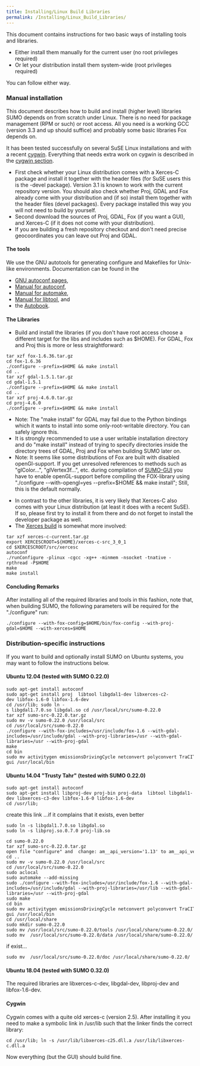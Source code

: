 ```yaml
---
title: Installing/Linux Build Libraries
permalink: /Installing/Linux_Build_Libraries/
---
```


This document contains instructions for two basic ways of installing
tools and libraries.

- Either install them manually for the current user (no root
  privileges required)
- Or let your distribution install them system-wide (root privileges
  required)

You can follow either way.

### Manual installation

This document describes how to build and install (higher level)
libraries SUMO depends on from scratch under Linux. There is no need for
package management (RPM or such) or root access. All you need is a
working GCC (version 3.3 and up should suffice) and probably some basic
libraries Fox depends on.

It has been tested successfully on several SuSE Linux installations and
with a recent [cygwin](http://www.cygwin.org). Everything that needs
extra work on cygwin is described in the [cygwin
section](#cygwin).

- First check whether your Linux distribution comes with a Xerces-C
  package and install it together with the header files (for SuSE
  users this is the -devel package). Version 3.1 is known to work with
  the current repository version. You should also check whether Proj,
  GDAL and Fox already come with your distribution and (if so) install
  them together with the header files (devel packages). Every package
  installed this way you will not need to build by yourself.
- Second download the sources of Proj, GDAL, Fox (if you want a GUI),
  and Xerces-C (if it does not come with your distribution).
- If you are building a fresh repository checkout and don't need
  precise geocoordinates you can leave out Proj and GDAL.

#### The tools

We use the GNU autotools for generating configure and Makefiles for
Unix-like environments. Documentation can be found in the

- [GNU autoconf pages](http://www.gnu.org/software/autoconf/),
- [Manual for autoconf](http://www.gnu.org/software/autoconf/manual/),
- [Manual for
  automake](http://sources.redhat.com/automake/automake.html),
- [Manual for
  libtool](http://www.gnu.org/software/libtool/manual.html), and
- the
  [Autobook](http://sources.redhat.com/autobook/autobook/autobook_toc.html).

#### The Libraries

- Build and install the libraries (if you don't have root access
  choose a different target for the libs and includes such as $HOME).
  For GDAL, Fox and Proj this is more or less straightforward:

```
tar xzf fox-1.6.36.tar.gz
cd fox-1.6.36
./configure --prefix=$HOME && make install
cd ..
tar xzf gdal-1.5.1.tar.gz
cd gdal-1.5.1
./configure --prefix=$HOME && make install
cd ..
tar xzf proj-4.6.0.tar.gz
cd proj-4.6.0
./configure --prefix=$HOME && make install
```

- Note: The "make install" for GDAL may fail due to the Python
  bindings which it wants to install into some only-root-writable
  directory. You can safely ignore this.
- It is strongly recommended to use a user writable installation
  directory and do "make install" instead of trying to specify
  directories inside the directory trees of GDAL, Proj and Fox when
  building SUMO later on.
- Note: It seems like some distributions of Fox are built with
  disabled openGl-support. If you get unresolved references to methods
  such as "glColor...", "glVertex3f...", etc. during compilation of
  [SUMO-GUI](../SUMO-GUI.md) you have to enable openGL-support
  before compiling the FOX-library using "./configure
  --with-opengl=yes --prefix=$HOME && make install"; Still, this is
  the default normally.

<!-- end list -->

- In contrast to the other libraries, it is very likely that Xerces-C
  also comes with your Linux distribution (at least it does with a
  recent SuSE). If so, please first try to install it from there and
  do not forget to install the developer package as well.
- The [Xerces
  build](http://xml.apache.org/xerces-c/build-winunix.html#UNIX) is
  somewhat more involved:

```
tar xzf xerces-c-current.tar.gz
export XERCESCROOT=${HOME}/xerces-c-src_3_0_1
cd $XERCESCROOT/src/xercesc
autoconf
./runConfigure -plinux -cgcc -xg++ -minmem -nsocket -tnative -rpthread -P$HOME
make
make install
```

#### Concluding Remarks

After installing all of the required libraries and tools in this
fashion, note that, when building SUMO, the following parameters will be
required for the "./configure" run:

```
./configure --with-fox-config=$HOME/bin/fox-config --with-proj-gdal=$HOME --with-xerces=$HOME
```

### Distribution-specific instructions

If you want to build and optionally install SUMO on Ubuntu systems, you
may want to follow the instructions below.

#### Ubuntu 12.04 (tested with SUMO 0.22.0)

```
sudo apt-get install autoconf
sudo apt-get install proj  libtool libgdal1-dev libxerces-c2-dev libfox-1.6-0 libfox-1.6-dev
cd /usr/lib; sudo ln -s libgdal1.7.0.so libgdal.so cd /usr/local/src/sumo-0.22.0
tar xzf sumo-src-0.22.0.tar.gz
sudo mv -v sumo-0.22.0 /usr/local/src
cd /usr/local/src/sumo-0.22.0
./configure --with-fox-includes=/usr/include/fox-1.6 --with-gdal-includes=/usr/include/gdal --with-proj-libraries=/usr --with-gdal-libraries=/usr --with-proj-gdal
make
cd bin
sudo mv activitygen emissionsDrivingCycle netconvert polyconvert TraCITestClient dfrouter emissionsMap netgenerate  sumo duarouter jtrrouter od2trips sumo-gui /usr/local/bin
```

#### Ubuntu 14.04 "Trusty Tahr" (tested with SUMO 0.22.0)

```
sudo apt-get install autoconf
sudo apt-get install libproj-dev proj-bin proj-data  libtool libgdal1-dev libxerces-c3-dev libfox-1.6-0 libfox-1.6-dev
cd /usr/lib;
```

create this link ...if it complains that it exists, even better

```
sudo ln -s libgdal1.7.0.so libgdal.so
sudo ln -s libproj.so.0.7.0 proj-lib.so
```

```
cd sumo-0.22.0
tar xzf sumo-src-0.22.0.tar.gz
open file "configure" and  change: am__api_version='1.13' to am__api_version='1.14'
cd ..
sudo mv -v sumo-0.22.0 /usr/local/src
cd /usr/local/src/sumo-0.22.0
sudo aclocal
sudo automake --add-missing
sudo ./configure --with-fox-includes=/usr/include/fox-1.6 --with-gdal-includes=/usr/include/gdal --with-proj-libraries=/usr/lib --with-gdal-libraries=/usr --with-proj-gdal
sudo make
cd bin
sudo mv activitygen emissionsDrivingCycle netconvert polyconvert TraCITestClient dfrouter emissionsMap netgenerate  sumo duarouter jtrrouter od2trips sumo-gui /usr/local/bin
cd /usr/local/share
sudo mkdir sumo-0.22.0
sudo mv /usr/local/src/sumo-0.22.0/tools /usr/local/share/sumo-0.22.0/
sudo mv  /usr/local/src/sumo-0.22.0/data /usr/local/share/sumo-0.22.0/
```

if exist...

```
sudo mv  /usr/local/src/sumo-0.22.0/doc /usr/local/share/sumo-0.22.0/
```

#### Ubuntu 18.04 (tested with SUMO 0.32.0)

The required libraries are libxerces-c-dev, libgdal-dev, libproj-dev and
libfox-1.6-dev.

#### Cygwin

Cygwin comes with a quite old xerces-c (version 2.5). After installing
it you need to make a symbolic link in /usr/lib such that the linker
finds the correct library:

```
cd /usr/lib; ln -s /usr/lib/libxerces-c25.dll.a /usr/lib/libxerces-c.dll.a
```

Now everything (but the GUI) should build fine.